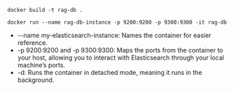 `docker build -t rag-db .`

`docker run --name rag-db-instance -p 9200:9200 -p 9300:9300 -it rag-db`

* --name my-elasticsearch-instance: Names the container for easier reference.
* -p 9200:9200 and -p 9300:9300: Maps the ports from the container to your host, allowing you to interact with Elasticsearch through your local machine’s ports.
* -d: Runs the container in detached mode, meaning it runs in the background.
